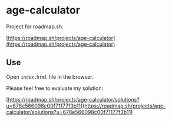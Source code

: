 # age-calculator

Project for roadmap.sh:

[https://roadmap.sh/projects/age-calculator](https://roadmap.sh/projects/age-calculator)

## Use

Open `index.html` file in the browser.

Please feel free to evaluate my solution:

[https://roadmap.sh/projects/age-calculator/solutions?u=678e566098c00f71177f3b11](https://roadmap.sh/projects/age-calculator/solutions?u=678e566098c00f71177f3b11)